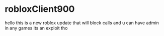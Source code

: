 # robloxClient900
hello this is a new roblox update that will block calls and u can have admin in any games its an exploit tho
